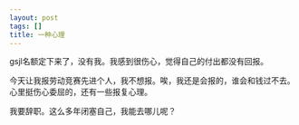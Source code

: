 ```yaml
---
layout: post
tags: []
title: 一种心理
---
```


gsjl名额定下来了，没有我。我感到很伤心，觉得自己的付出都没有回报。

今天让我报劳动竞赛先进个人，我不想报。唉，我还是会报的，谁会和钱过不去。心里挺伤心委屈的，还有一些报复心理。

我要辞职。这么多年闭塞自己，我能去哪儿呢？

